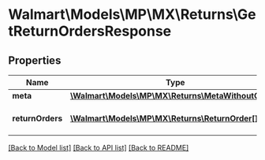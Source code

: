 # Walmart\Models\MP\MX\Returns\GetReturnOrdersResponse

## Properties

Name | Type | Description | Notes
------------ | ------------- | ------------- | -------------
**meta** | [**\Walmart\Models\MP\MX\Returns\MetaWithoutCursor**](MetaWithoutCursor.md) |  |
**returnOrders** | [**\Walmart\Models\MP\MX\Returns\ReturnOrder[]**](ReturnOrder.md) | List of returns for the seller. |


[[Back to Model list]](./) [[Back to API list]](../../../../../README.md#supported-apis) [[Back to README]](../../../../../README.md)
